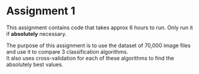 # Assignment 1
This assignment contains code that takes approx 6 hours to run. Only run it if **absolutely** necessary.</br>

The purpose of this assignment is to use the dataset of 70,000 image files and use it to compare 3 classification algorithms.</br>
It also uses cross-validation for each of these algorithms to find the absolutely best values.

